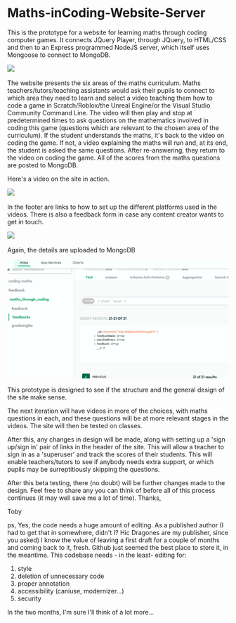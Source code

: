 # Maths-inCoding-Website-Server
This is the prototype for a website for learning maths through coding computer games. It connects JQuery Player, through JQuery, to HTML/CSS and then to an Express programmed NodeJS server, which itself uses Mongoose to connect to MongoDB.



![](https://github.com/tobyStone/Maths-inCoding-Website-Server/blob/main/front%20page%20maths%20inCoding.gif)



The website presents the six areas of the maths curriculum. Maths teachers/tutors/teaching assistants would ask their pupils to connect to which area they need to learn and select a video teaching them how to code a game in Scratch/Roblox/the Unreal Engine/or the Visual Studio Community Command Line. The video will then play and stop at predetermined times to ask questions on the mathematics involved in coding this game (questions which are relevant to the chosen area of the curriculum). If the student understands the maths, it's back to the video on coding the game. If not, a video explaining the maths will run and, at its end, the student is asked the same questions. After re-answering, they return to the video on coding the game. All of the scores from the maths questions are posted to MongoDB. 

Here's a video on the site in action.


![](https://github.com/tobyStone/Maths-inCoding-Website-Server/blob/main/run%20through%20of%20facility.gif)


In the footer are links to how to set up the different platforms used in the videos. There is also a feedback form in case any content creator wants to get in touch. 


![](https://github.com/tobyStone/Maths-inCoding-Website-Server/blob/main/feedback%20form.gif)


Again, the details are uploaded to MongoDB

![](https://github.com/tobyStone/Maths-inCoding-Website-Server/blob/main/feedback%20to%20mongodb.gif)

This prototype is designed to see if the structure and the general design of the site make sense.

The next iteration will have videos in more of the choices, with maths questions in each, and these questions will be at more relevant stages in the videos. The site will then be tested on classes.

After this, any changes in design will be made, along with setting up a 'sign up/sign in' pair of links in the header of the site. This will allow a teacher to sign in as a 'superuser' and track the scores of their students. This will enable teachers/tutors to see if anybody needs extra support, or which pupils may be surreptitiously skipping the questions.

After this beta testing, there (no doubt) will be further changes made to the design. Feel free to share any you can think of before all of this process continues (it may well save me a lot of time).
Thanks,


Toby

ps, Yes, the code needs a huge amount of editing. As a published author (I had to get that in somewhere, didn't I? Hic Dragones are my publisher, since you asked) I know the value of leaving a first draft for a couple of months and coming back to it, fresh. Github just seemed the best place to store it, in the meantime.
This codebase needs - in the least- editing for:
1) style
2) deletion of unnecessary code
3) proper annotation
4) accessibility (caniuse, modernizer...)
5) security

In the two months, I'm sure I'll think of a lot more...
